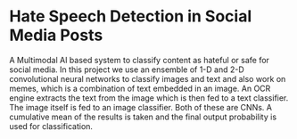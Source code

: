 # Hate Speech Detection in Social Media Posts

A Multimodal AI based system to classify content as hateful or safe for social media. In this project we use an ensemble of 1-D and 2-D convolutional neural networks to classify images and text and also work on memes, which is a combination of text embedded in an image. An OCR engine extracts the text from the image which is then fed to a text classifier. The image itself is fed to an image classifier. Both of these are CNNs. A cumulative mean of the results is taken and the final output probability is used for classification.

